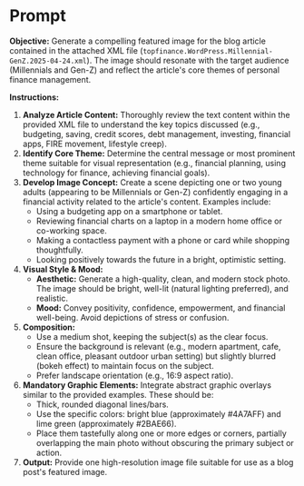 # Prompt

**Objective:** Generate a compelling featured image for the blog article contained in the attached XML file (`topfinance.WordPress.Millennial-GenZ.2025-04-24.xml`). The image should resonate with the target audience (Millennials and Gen-Z) and reflect the article's core themes of personal finance management.

**Instructions:**

1. **Analyze Article Content:** Thoroughly review the text content within the provided XML file to understand the key topics discussed (e.g., budgeting, saving, credit scores, debt management, investing, financial apps, FIRE movement, lifestyle creep).
2. **Identify Core Theme:** Determine the central message or most prominent theme suitable for visual representation (e.g., financial planning, using technology for finance, achieving financial goals).
3. **Develop Image Concept:** Create a scene depicting one or two young adults (appearing to be Millennials or Gen-Z) confidently engaging in a financial activity related to the article's content. Examples include:
    * Using a budgeting app on a smartphone or tablet.
    * Reviewing financial charts on a laptop in a modern home office or co-working space.
    * Making a contactless payment with a phone or card while shopping thoughtfully.
    * Looking positively towards the future in a bright, optimistic setting.
4. **Visual Style & Mood:**
    * **Aesthetic:** Generate a high-quality, clean, and modern stock photo. The image should be bright, well-lit (natural lighting preferred), and realistic.
    * **Mood:** Convey positivity, confidence, empowerment, and financial well-being. Avoid depictions of stress or confusion.
5. **Composition:**
    * Use a medium shot, keeping the subject(s) as the clear focus.
    * Ensure the background is relevant (e.g., modern apartment, cafe, clean office, pleasant outdoor urban setting) but slightly blurred (bokeh effect) to maintain focus on the subject.
    * Prefer landscape orientation (e.g., 16:9 aspect ratio).
6. **Mandatory Graphic Elements:** Integrate abstract graphic overlays similar to the provided examples. These should be:
    * Thick, rounded diagonal lines/bars.
    * Use the specific colors: bright blue (approximately #4A7AFF) and lime green (approximately #2BAE66).
    * Place them tastefully along one or more edges or corners, partially overlapping the main photo without obscuring the primary subject or action.
7. **Output:** Provide one high-resolution image file suitable for use as a blog post's featured image.
